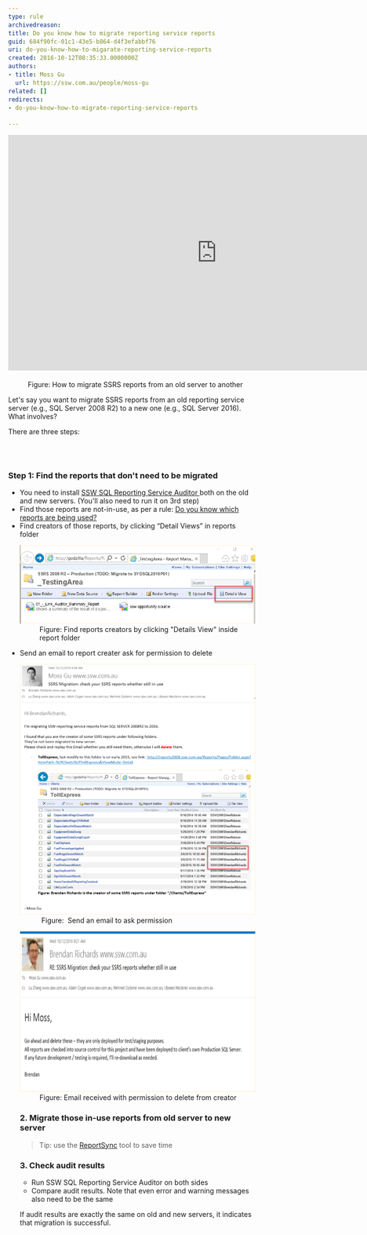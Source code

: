 ```yaml
---
type: rule
archivedreason: 
title: Do you know how to migrate reporting service reports
guid: 684f90fc-01c1-43e5-b864-d4f3efabbf76
uri: do-you-know-how-to-migarate-reporting-service-reports
created: 2016-10-12T08:35:33.0000000Z
authors:
- title: Moss Gu
  url: https://ssw.com.au/people/moss-gu
related: []
redirects:
- do-you-know-how-to-migrate-reporting-service-reports

---
```



<div class="ms-rtestate-read ms-rte-embedcode ms-rte-embedil ms-rtestate-notify" unselectable="on"> 
   <iframe width="850" height="480" src="https://www.youtube.com/embed/1knwXRIbVNw" frameborder="0"></iframe> </div><dd class="ssw15-rteElement-FigureNormal"> 
   ​​​​Figure: How to migrate SSRS reports from an old server to another<br></dd><p>Let's say you want to migrate SSRS reports​ from an old reporting service server (e.g., SQL Server 2008 R2) to a new one (e.g., SQL Server 2016). What involves?<br></p><p class="ssw15-rteElement-P">There are three steps:​<br></p>
<br><excerpt class='endintro'></excerpt><br>
<h3 class="ssw15-rteElement-H3"> Step 1: Find the reports that don't need to be migrated</h3><ul><li>You need to install <a href="https://www.ssw.com.au/ssw/SQLReportingServicesAuditor/" target="_blank" title="SSW SQL Reporting Service Auditor">SSW SQL Reporting Service Auditor </a>both on the old and new servers. (You'll also need to run it on 3rd step)</li><li>Find those reports are not-in-use, as per a rule: 
      <a href=/do-you-know-which-reports-are-being-used>Do you know which reports are being used?</a></li><li>Find creators of those reports, by clicking “Detail Views” in reports folder
      <dl class="image"><dt>
            <img src="detailsview.png" alt="detailsview.png" style="width:750px;" />
         </dt><dd>Figure: Find reports creators by clicking "Details View" inside report folder</dd></dl></li><li>Send an email to report creater ask for permission to delete <br><dl class="image"><dt> 
            <img src="sent.png" alt="sent.png" style="width:750px;" /> 
         </dt><dd> Figure:  Send an email to ask permission</dd></dl><dl class="image"><dt> 
            <img src="receive.png" alt="receive.png" style="width:750px;height:327px;" /> 
         </dt><dd>Figure: Email received with permission to delete from creator</dd></dl></li><h3>2. Migrate those in-use reports from old server to new server​</h3><blockquote><p class="ssw15-rteElement-InfoBox">Tip: use the 
         <a href="https://github.com/dapaxx/reportsync" target="_blank">ReportSync​</a> tool to save time</p></blockquote><h3>3. Check audit results</h3><ul><li>Run SSW SQL Reporting Service Auditor on both sides</li><li>Compare audit results. Note that even error and warning messages also need to be the same</li></ul><p>If audit results are exactly the same on old and new servers, it indicates that migration is successful.​</p></ul>


